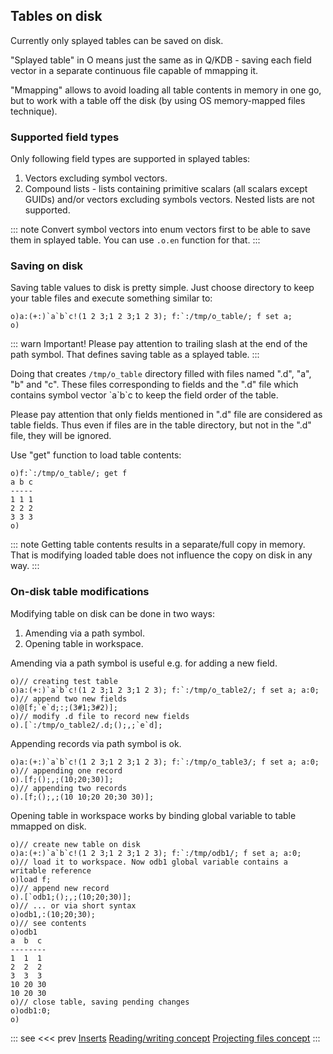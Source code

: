## Tables on disk

Currently only splayed tables can be saved on disk.

"Splayed table" in O means just the same as in Q/KDB - saving each field vector in a separate continuous file capable of mmapping it.

"Mmapping" allows to avoid loading all table contents in memory in one go, but to work with a table off the disk (by using OS memory-mapped files technique).

### Supported field types

Only following field types are supported in splayed tables:
1. Vectors excluding symbol vectors.
2. Compound lists - lists containing primitive scalars (all scalars except GUIDs) and/or vectors excluding symbols vectors. Nested lists are not supported.

::: note
Convert symbol vectors into enum vectors first to be able to save them in splayed table. You can use ```.o.en``` function for that.
:::

### Saving on disk

Saving table vаlues to disk is pretty simple. Just choose directory to keep your table files and execute something similar to:

```o
o)a:(+:)`a`b`c!(1 2 3;1 2 3;1 2 3); f:`:/tmp/o_table/; f set a;
o)
```

::: warn
Important! Please pay attention to trailing slash at the end of the path symbol. That defines saving table as a splayed table.
:::

Doing that creates ``/tmp/o_table`` directory filled with files named ".d", "a", "b" and "c".
These files corresponding to fields and the ".d" file which contains symbol vector \`a\`b\`c to keep the field order of the table.

Please pay attention that only fields mentioned in ".d" file are considered as table fields. Thus even if files are in the table directory, but not in the  ".d" file, they will be ignored.

Use "get" function to load table contents:

```o
o)f:`:/tmp/o_table/; get f
a b c
-----
1 1 1
2 2 2
3 3 3
o)
```

::: note
Getting table contents results in a separate/full copy in memory. That is modifying loaded table does not influence the copy on disk in any way.
:::

### On-disk table modifications

Modifying table on disk can be done in two ways:

1. Amending via a path symbol.
2. Opening table in workspace.

Amending via a path symbol is useful e.g. for adding a new field.

```o
o)// creating test table
o)a:(+:)`a`b`c!(1 2 3;1 2 3;1 2 3); f:`:/tmp/o_table2/; f set a; a:0;
o)// append two new fields
o)@[f;`e`d;:;(3#1;3#2)];
o)// modify .d file to record new fields
o).[`:/tmp/o_table2/.d;();,;`e`d];
```

Appending records via path symbol is ok.

```o
o)a:(+:)`a`b`c!(1 2 3;1 2 3;1 2 3); f:`:/tmp/o_table3/; f set a; a:0;
o)// appending one record
o).[f;();,;(10;20;30)];
o)// appending two records
o).[f;();,;(10 10;20 20;30 30)];
```

Opening table in workspace works by binding global variable to table mmapped on disk.

```o
o)// create new table on disk
o)a:(+:)`a`b`c!(1 2 3;1 2 3;1 2 3); f:`:/tmp/odb1/; f set a; a:0;
o)// load it to workspace. Now odb1 global variable contains a writable reference
o)load f;
o)// append new record
o).[`odb1;();,;(10;20;30)];
o)// ... or via short syntax
o)odb1,:(10;20;30);
o)// see contents
o)odb1
a  b  c
--------
1  1  1
2  2  2
3  3  3
10 20 30
10 20 30
o)// close table, saving pending changes
o)odb1:0;
o)
```

::: see
<<< prev [Inserts](/reference/types/tables/inserts.md)
[Reading/writing concept](/verbs/databaseio/readingwriting.md)
[Projecting files concept](/verbs/databaseio/projecting.md)
:::
